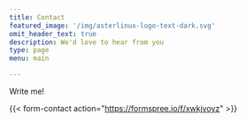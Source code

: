 ```yaml
---
title: Contact
featured_image: '/img/asterlinux-logo-text-dark.svg'
omit_header_text: true
description: We'd love to hear from you
type: page
menu: main

---
```



Write me!


{{< form-contact action="https://formspree.io/f/xwkjvoyz"  >}}


